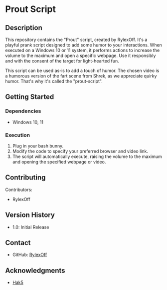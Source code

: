 # Prout Script

## Description

This repository contains the "Prout" script, created by RylexOff. It's a playful prank script designed to add some humor to your interactions. When executed on a Windows 10 or 11 system, it performs actions to increase the volume to the maximum and open a specific webpage. Use it responsibly and with the consent of the target for light-hearted fun.


This script can be used as-is to add a touch of humor. The chosen video is a humorous version of the fart scene from Shrek, as we appreciate quirky humor. That's why it's called the "prout-script".

## Getting Started

### Dependencies

- Windows 10, 11

### Execution

1. Plug in your bash bunny.
2. Modify the code to specify your preferred browser and video link.
3. The script will automatically execute, raising the volume to the maximum and opening the specified webpage or video.

## Contributing

Contributors:
- RylexOff

## Version History

- 1.0: Initial Release

## Contact

- GitHub: [RylexOff](https://github.com/RylexOff)

## Acknowledgments

- [Hak5](https://hak5.org/)
